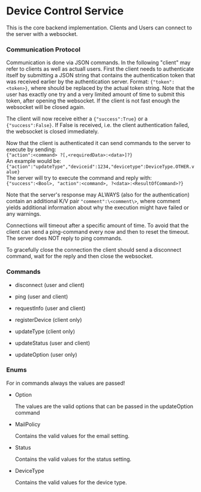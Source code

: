 # Device Control Service

This is the core backend implementation. Clients and Users can connect to the server with a websocket.

### Communication Protocol

Communication is done via JSON commands. In the following "client" may refer to clients as well as actuall users.
First the client needs to authenticate itself by submitting a JSON string that contains the authentication token that was received earlier by the authentication server.
Format: `{"token":<token>}`, where <token> should be replaced by the actual token string.
Note that the user has exactly one try and a very limited amount of time to submit this token, after opening the websocket.
If the client is not fast enough the websocket will be closed again.

The client will now receive either a `{"success":True}` or a `{"success":False}`.
If False is received, i.e. the client authentication failed, the websocket is closed immediately.

Now that the client is authenticated it can send commands to the server to execute by sending:<br/>
`{"action":<command> ?[,<requiredData>:<data>]?}`<br/>
An example would be:<br/>
`{"action":"updateType","deviceid":1234,"devicetype":DeviceType.OTHER.value}`<br/>
The server will try to execute the command and reply with:<br/>
`{"success":<Bool>, "action":<command>, ?<data>:<ResultOfCommand>?}`<br/>

Note that the server's response may ALWAYS (also for the authentication) contain an additional K/V pair `"comment":\<comment\>`,
where comment yields additional information about why the execution might have failed or any warnings.

Connections will timeout after a specific amount of time. To avoid that the client can send a ping-command every now and then to reset the timeout.
The server does NOT reply to ping commands.

To gracefully close the connection the client should send a disconnect command, wait for the reply and then close the websocket.

### Commands

* disconnect (user and client)

* ping (user and client)

* requestInfo (user and client)

* registerDevice (client only)

* updateType (client only)

* updateStatus (user and client)

* updateOption (user only)

### Enums

For in commands always the values are passed!

* Option

  The values are the valid options that can be passed in the updateOption command

* MailPolicy

  Contains the valid values for the email setting.
  
* Status

  Contains the valid values for the status setting.
  
* DeviceType

  Contains the valid values for the device type.
